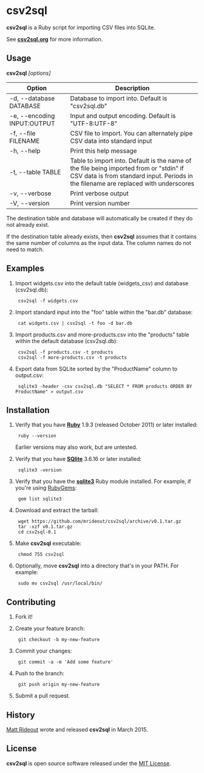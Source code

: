 # csv2sql
 
**csv2sql** is a Ruby script for importing CSV files into SQLite.

See [**csv2sql.org**](http://csv2sql.org/) for more information.

## Usage

**csv2sql** *[options]*

| Option                      | Description
------------------------------|-----------------------------
| -d, --database DATABASE     | Database to import into. Default is "csv2sql.db"
| -e, --encoding INPUT:OUTPUT | Input and output encoding. Default is "UTF-8:UTF-8"
| -f, --file FILENAME         | CSV file to import. You can alternately pipe CSV data into standard input
| -h, --help                  | Print this help message
| -t, --table TABLE           | Table to import into. Default is the name of the file being imported from or "stdin" if CSV data is from standard input. Periods in the filename are replaced with underscores
| -v, --verbose               | Print verbose output
| -V, --version               | Print version number

The destination table and database will automatically be created if they do not already exist.

If the destination table already exists, then **csv2sql** assumes that it contains the same number of columns as the input data. The column names do not need to match.

## Examples

1. Import widgets.csv into the default table (widgets\_csv) and database (csv2sql.db):

        csv2sql -f widgets.csv

2. Import standard input into the "foo" table within the "bar.db" database:

        cat widgets.csv | csv2sql -t foo -d bar.db

3. Import products.csv and more-products.csv into the "products" table within the default database (csv2sql.db):

        csv2sql -f products.csv -t products
        csv2sql -f more-products.csv -t products

4. Export data from SQLite sorted by the "ProductName" column to output.csv:

        sqlite3 -header -csv csv2sql.db "SELECT * FROM products ORDER BY ProductName" > output.csv

## Installation

1. Verify that you have [**Ruby**](https://www.ruby-lang.org/) 1.9.3 (released October 2011) or later installed:

        ruby --version

    Earlier versions may also work, but are untested.

2. Verify that you have [**SQlite**](https://sqlite.org/) 3.6.16 or later installed:

        sqlite3 -version

3. Verify that you have the [**sqlite3**](https://github.com/sparklemotion/sqlite3-ruby) Ruby module installed. For example, if you're using [RubyGems](https://rubygems.org/):

        gem list sqlite3

4. Download and extract the tarball:

        wget https://github.com/mrideout/csv2sql/archive/v0.1.tar.gz
        tar -xzf v0.1.tar.gz
        cd csv2sql-0.1

5. Make **csv2sql** executable:

        chmod 755 csv2sql

6. Optionally, move **csv2sql** into a directory that's in your PATH. For example:

        sudo mv csv2sql /usr/local/bin/
 
## Contributing
 
1. Fork it!

2. Create your feature branch:

        git checkout -b my-new-feature

3. Commit your changes:

        git commit -a -m 'Add some feature'

4. Push to the branch:

        git push origin my-new-feature

5. Submit a pull request.
 
## History

[Matt Rideout](https://www.mattrideout.com/) wrote and released **csv2sql** in March 2015. 
 
## License
 
**csv2sql** is open source software released under the [MIT License](http://www.opensource.org/licenses/MIT).

